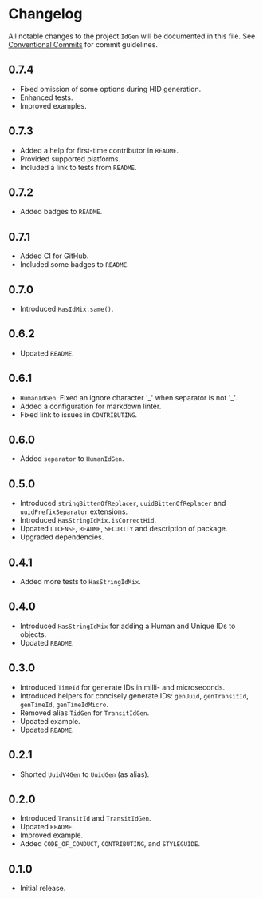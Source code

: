 # Changelog

All notable changes to the project `IdGen` will be documented in this file.
See [Conventional Commits](https://conventionalcommits.org) for commit guidelines.

## 0.7.4

- Fixed omission of some options during HID generation.
- Enhanced tests.
- Improved examples.

## 0.7.3

- Added a help for first-time contributor in `README`.
- Provided supported platforms.
- Included a link to tests from `README`.

## 0.7.2

- Added badges to `README`.

## 0.7.1

- Added CI for GitHub.
- Included some badges to `README`.

## 0.7.0

- Introduced `HasIdMix.same()`.

## 0.6.2

- Updated `README`.

## 0.6.1

- `HumanIdGen`. Fixed an ignore character '\_' when separator is not '\_'.
- Added a configuration for markdown linter.
- Fixed link to issues in `CONTRIBUTING`.

## 0.6.0

- Added `separator` to `HumanIdGen`.

## 0.5.0

- Introduced `stringBittenOfReplacer`, `uuidBittenOfReplacer` and `uuidPrefixSeparator` extensions.
- Introduced `HasStringIdMix.isCorrectHid`.
- Updated `LICENSE`, `README`, `SECURITY` and description of package.
- Upgraded dependencies.

## 0.4.1

- Added more tests to `HasStringIdMix`.

## 0.4.0

- Introduced `HasStringIdMix` for adding a Human and Unique IDs to objects.
- Updated `README`.

## 0.3.0

- Introduced `TimeId` for generate IDs in milli- and microseconds.
- Introduced helpers for concisely generate IDs: `genUuid`, `genTransitId`, `genTimeId`, `genTimeIdMicro`.
- Removed alias `TidGen` for `TransitIdGen`.
- Updated example.
- Updated `README`.

## 0.2.1

- Shorted `UuidV4Gen` to `UuidGen` (as alias).

## 0.2.0

- Introduced `TransitId` and `TransitIdGen`.
- Updated `README`.
- Improved example.
- Added `CODE_OF_CONDUCT`, `CONTRIBUTING`, and `STYLEGUIDE`.

## 0.1.0

- Initial release.
